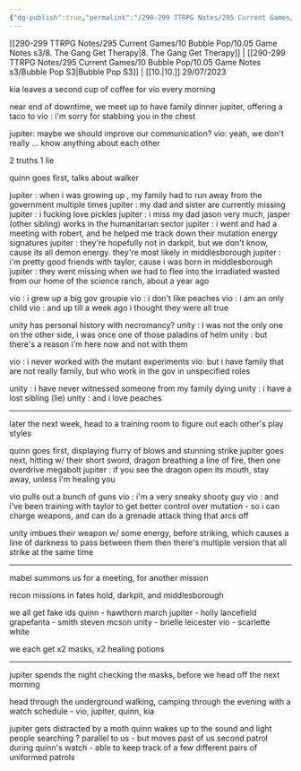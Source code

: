 ```yaml
---
{"dg-publish":true,"permalink":"/290-299 TTRPG Notes/295 Current Games/10 Bubble Pop/10.05 Game Notes s3/9./"}
---
```



[[290-299 TTRPG Notes/295 Current Games/10 Bubble Pop/10.05 Game Notes s3/8. The Gang Get Therapy\|8. The Gang Get Therapy]] | [[290-299 TTRPG Notes/295 Current Games/10 Bubble Pop/10.05 Game Notes s3/Bubble Pop S3\|Bubble Pop S3]] | [[10.\|10.]]
29/07/2023

kia leaves a second cup of coffee for vio every morning

near end of downtime, we meet up to have family dinner
jupiter, offering a taco to vio : i'm sorry for stabbing you in the chest

jupiter: maybe we should improve our communication?
vio: yeah, we don't really ... know anything about each other

2 truths 1 lie

quinn goes first, talks about walker

jupiter : when i was growing up , my family had to run away from the government multiple times
jupiter : my dad and sister are currently missing
jupiter : i fucking love pickles
jupiter : i miss my dad jason very much, jasper (other sibling) works in the humanitarian sector
jupiter : i went and had a meeting with robert, and he helped me track down their mutation energy signatures
jupiter : they're hopefully not in darkpit, but we don't know, cause its all demon energy. they're most likely in middlesborough
jupiter : i'm pretty good friends with taylor, cause i was born in middlesborough
jupiter : they went missing when we had to flee into the irradiated wasted from our home of the science ranch, about a year ago

vio : i grew up a big gov groupie
vio : i don't like peaches
vio : i am an only child
vio : and up till a week ago i thought they were all true

unity has personal history with necromancy?
unity : i was not the only one on the other side, i was once one of those paladins of helm
unity : but there's a reason i'm here now and not with them

vio : i never worked with the mutant experiments
vio: but i have family that are not really family, but who work in the gov in unspecified roles

unity : i have never witnessed someone from my family dying
unity : i have a lost sibling (lie)
unity : and i love peaches

---

later the next week, head to a training room to figure out each other's play styles

quinn goes first, displaying flurry of blows and stunning strike
jupiter goes next, hitting w/ their short sword, dragon breathing a line of fire, then one overdrive megabolt
jupiter : if you see the dragon open its mouth, stay away, unless i'm healing you

vio pulls out a bunch of guns
vio : i'm a very sneaky shooty guy
vio : and i've been training with taylor to get better control over mutation - so i can charge weapons,  and can do a grenade attack thing that arcs off

unity imbues their weapon w/ some energy, before striking, which causes a line of darkness to pass between them
then there's multiple version that all strike at the same time

---

mabel summons us for a meeting, for another mission

recon missions in fates hold, darkpit, and middlesborough

we all get fake ids
quinn - hawthorn march
jupiter - holly lancefield
grapefanta - smith steven mcson
unity - brielle leicester
vio - scarlette white

we each get x2 masks, x2 healing potions

---

jupiter spends the night checking the masks, before we head off the next morning

head through the underground
walking, camping through the evening with a watch schedule - vio, jupiter, quinn, kia

jupiter gets distracted by a moth
quinn wakes up to the sound and light people searching ? parallel to us - but moves past of us
second patrol during quinn's watch - able to keep track of a few different pairs of uniformed patrols